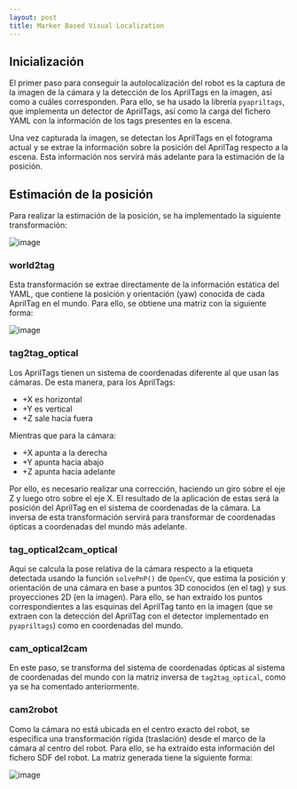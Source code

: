 ```yaml
---
layout: post
title: Marker Based Visual Localization
---
```


## Inicialización
El primer paso para conseguir la autolocalización del robot es la captura de la imagen de la cámara y la detección de los AprilTags en la imagen, así como a cuáles corresponden. Para ello, se ha usado la librería `pyapriltags`, que implementa un detector de AprilTags, así como la carga del fichero YAML con la información de los tags presentes en la escena.

Una vez capturada la imagen, se detectan los AprilTags en el fotograma actual y se extrae la información sobre la posición del AprilTag respecto a la escena. Esta información nos servirá más adelante para la estimación de la posición.

## Estimación de la posición
Para realizar la estimación de la posición, se ha implementado la siguiente transformación:

![image](https://github.com/user-attachments/assets/a810846f-5406-4765-ab92-9bc30155944d)

### world2tag
Esta transformación se extrae directamente de la información estática del YAML, que contiene la posición y orientación (yaw) conocida de cada AprilTag en el mundo. Para ello, se obtiene una matriz con la siguiente forma:

![image](https://github.com/user-attachments/assets/50a67d0f-1ada-43fb-a2a8-bce8e8fe7540)

### tag2tag_optical
Los AprilTags tienen un sistema de coordenadas diferente al que usan las cámaras. De esta manera, para los AprilTags:

* +X es horizontal
* +Y es vertical
* +Z sale hacia fuera

Mientras que para la cámara:

* +X apunta a la derecha
* +Y apunta hacia abajo
* +Z apunta hacia adelante

Por ello, es necesario realizar una corrección, haciendo un giro sobre el eje Z y luego otro sobre el eje X. El resultado de la aplicación de estas será la posición del AprilTag en el sistema de coordenadas de la cámara. La inversa de esta transformación servirá para transformar de coordenadas ópticas a coordenadas del mundo más adelante.

### tag_optical2cam_optical
Aquí se calcula la pose relativa de la cámara respecto a la etiqueta detectada usando la función `solvePnP()` de `OpenCV`, que estima la posición y orientación de una cámara en base a puntos 3D conocidos (en el tag) y sus proyecciones 2D (en la imagen). Para ello, se han extraído los puntos correspondientes a las esquinas del AprilTag tanto en la imagen (que se extraen con la detección del AprilTag con el detector implementado en `pyapriltags`) como en coordenadas del mundo.

### cam_optical2cam
En este paso, se transforma del sistema de coordenadas ópticas al sistema de coordenadas del mundo con la matriz inversa de `tag2tag_optical`, como ya se ha comentado anteriormente.

### cam2robot
Como la cámara no está ubicada en el centro exacto del robot, se especifica una transformación rígida (traslación) desde el marco de la cámara al centro del robot. Para ello, se ha extraído esta información del fichero SDF del robot. La matriz generada tiene la siguiente forma:

![image](https://github.com/user-attachments/assets/c91a1841-df25-4ac9-8cac-c166860b7242)
